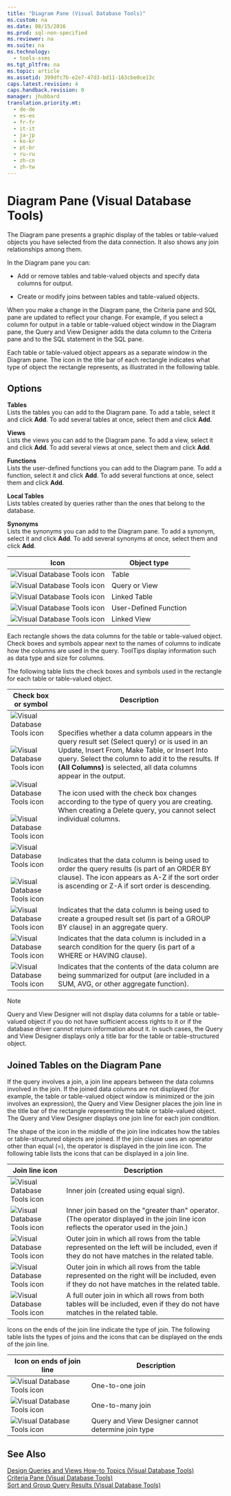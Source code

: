 ```yaml
---
title: "Diagram Pane (Visual Database Tools)"
ms.custom: na
ms.date: 08/15/2016
ms.prod: sql-non-specified
ms.reviewer: na
ms.suite: na
ms.technology: 
  - tools-ssms
ms.tgt_pltfrm: na
ms.topic: article
ms.assetid: 399dfc7b-e2e7-47d3-bd11-163cbe0ce13c
caps.latest.revision: 4
caps.handback.revision: 0
manager: jhubbard
translation.priority.mt: 
  - de-de
  - es-es
  - fr-fr
  - it-it
  - ja-jp
  - ko-kr
  - pt-br
  - ru-ru
  - zh-cn
  - zh-tw
---
```

# Diagram Pane (Visual Database Tools)
The Diagram pane presents a graphic display of the tables or table-valued objects you have selected from the data connection. It also shows any join relationships among them.  
  
In the Diagram pane you can:  
  
-   Add or remove tables and table-valued objects and specify data columns for output.  
  
-   Create or modify joins between tables and table-valued objects.  
  
When you make a change in the Diagram pane, the Criteria pane and SQL pane are updated to reflect your change. For example, if you select a column for output in a table or table-valued object window in the Diagram pane, the Query and View Designer adds the data column to the Criteria pane and to the SQL statement in the SQL pane.  
  
Each table or table-valued object appears as a separate window in the Diagram pane. The icon in the title bar of each rectangle indicates what type of object the rectangle represents, as illustrated in the following table.  
  
## Options  
**Tables**  
Lists the tables you can add to the Diagram pane. To add a table, select it and click **Add**. To add several tables at once, select them and click **Add**.  
  
**Views**  
Lists the views you can add to the Diagram pane. To add a view, select it and click **Add**. To add several views at once, select them and click **Add**.  
  
**Functions**  
Lists the user-defined functions you can add to the Diagram pane. To add a function, select it and click **Add**. To add several functions at once, select them and click **Add**.  
  
**Local Tables**  
Lists tables created by queries rather than the ones that belong to the database.  
  
**Synonyms**  
Lists the synonyms you can add to the Diagram pane. To add a synonym, select it and click **Add**. To add several synonyms at once, select them and click **Add**.  
  
|Icon|Object type|  
|--------|---------------|  
|![Visual Database Tools icon](../content/media/dv3wbi1.gif "dv3wbi1")|Table|  
|![Visual Database Tools icon](../content/media/dv3wbi2.gif "dv3wbi2")|Query or View|  
|![Visual Database Tools icon](../content/media/dv3wbi3.gif "dv3wbi3")|Linked Table|  
|![Visual Database Tools icon](../content/media/dvudficon.gif "dvudficon")|User-Defined Function|  
|![Visual Database Tools icon](../content/media/dv3wbi5.gif "dv3wbi5")|Linked View|  
  
Each rectangle shows the data columns for the table or table-valued object. Check boxes and symbols appear next to the names of columns to indicate how the columns are used in the query. ToolTips display information such as data type and size for columns.  
  
The following table lists the check boxes and symbols used in the rectangle for each table or table-valued object.  
  
|Check box or symbol|Description|  
|-----------------------|---------------|  
|![Visual Database Tools icon](../content/media/dv3wbi7.gif "dv3wbi7")<br /><br />![Visual Database Tools icon](../content/media/dv3wbi8.gif "dv3wbi8")<br /><br />![Visual Database Tools icon](../content/media/dv3wbi9.gif "dv3wbi9")<br /><br />![Visual Database Tools icon](../content/media/dv3wbia.gif "dv3wbia")|Specifies whether a data column appears in the query result set (Select query) or is used in an Update, Insert From, Make Table, or Insert Into query. Select the column to add it to the results. If **(All Columns)** is selected, all data columns appear in the output.<br /><br />The icon used with the check box changes according to the type of query you are creating. When creating a Delete query, you cannot select individual columns.|  
|![Visual Database Tools icon](../content/media/dv3wbib.gif "dv3wbib")<br /><br />![Visual Database Tools icon](../content/media/dv3wbic.gif "dv3wbic")|Indicates that the data column is being used to order the query results (is part of an ORDER BY clause). The icon appears as A-Z if the sort order is ascending or Z-A if sort order is descending.|  
|![Visual Database Tools icon](../content/media/dv3wbid.gif "dv3wbid")|Indicates that the data column is being used to create a grouped result set (is part of a GROUP BY clause) in an aggregate query.|  
|![Visual Database Tools icon](../content/media/dv3wbie.gif "dv3wbie")|Indicates that the data column is included in a search condition for the query (is part of a WHERE or HAVING clause).|  
|![Visual Database Tools icon](../content/media/dv3wbif.gif "dv3wbif")|Indicates that the contents of the data column are being summarized for output (are included in a SUM, AVG, or other aggregate function).|  
  
> [!NOTE]  
> Query and View Designer will not display data columns for a table or table-valued object if you do not have sufficient access rights to it or if the database driver cannot return information about it. In such cases, the Query and View Designer displays only a title bar for the table or table-structured object.  
  
## Joined Tables on the Diagram Pane  
If the query involves a join, a join line appears between the data columns involved in the join. If the joined data columns are not displayed (for example, the table or table-valued object window is minimized or the join involves an expression), the Query and View Designer places the join line in the title bar of the rectangle representing the table or table-valued object. The Query and View Designer displays one join line for each join condition.  
  
The shape of the icon in the middle of the join line indicates how the tables or table-structured objects are joined. If the join clause uses an operator other than equal (=), the operator is displayed in the join line icon. The following table lists the icons that can be displayed in a join line.  
  
|Join line icon|Description|  
|------------------|---------------|  
|![Visual Database Tools icon](../content/media/dv3wbih.gif "dv3wbih")|Inner join (created using equal sign).|  
|![Visual Database Tools icon](../content/media/dv3wbii.gif "dv3wbii")|Inner join based on the "greater than" operator. (The operator displayed in the join line icon reflects the operator used in the join.)|  
|![Visual Database Tools icon](../content/media/dv3wbij.gif "dv3wbij")|Outer join in which all rows from the table represented on the left will be included, even if they do not have matches in the related table.|  
|![Visual Database Tools icon](../content/media/dv3wbik.gif "dv3wbik")|Outer join in which all rows from the table represented on the right will be included, even if they do not have matches in the related table.|  
|![Visual Database Tools icon](../content/media/dv3wbil.gif "dv3wbil")|A full outer join in which all rows from both tables will be included, even if they do not have matches in the related table.|  
  
Icons on the ends of the join line indicate the type of join. The following table lists the types of joins and the icons that can be displayed on the ends of the join line.  
  
|Icon on ends of join line|Description|  
|-----------------------------|---------------|  
|![Visual Database Tools icon](../content/media/dv3wbim.gif "dv3wbim")|One-to-one join|  
|![Visual Database Tools icon](../content/media/dv3wbin.gif "dv3wbin")|One-to-many join|  
|![Visual Database Tools icon](../content/media/dv3wbio.gif "dv3wbio")|Query and View Designer cannot determine join type|  
  
## See Also  
[Design Queries and Views How-to Topics &#40;Visual Database Tools&#41;](../content/Design-Queries-and-Views-How-to-Topics--Visual-Database-Tools-.md)  
[Criteria Pane &#40;Visual Database Tools&#41;](../content/Criteria-Pane--Visual-Database-Tools-.md)  
[Sort and Group Query Results &#40;Visual Database Tools&#41;](../content/Sort-and-Group-Query-Results--Visual-Database-Tools-.md)  
  
